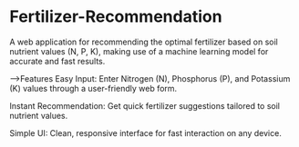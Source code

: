 # Fertilizer-Recommendation
A web application for recommending the optimal fertilizer based on soil nutrient values (N, P, K), making use of a machine learning model for accurate and fast results.

-->Features
Easy Input: Enter Nitrogen (N), Phosphorus (P), and Potassium (K) values through a user-friendly web form.

Instant Recommendation: Get quick fertilizer suggestions tailored to soil nutrient values.

Simple UI: Clean, responsive interface for fast interaction on any device.
